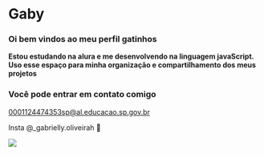 # Gaby

### Oi bem vindos ao meu perfil gatinhos 

**Estou estudando na alura e me desenvolvendo na linguagem javaScript.** 
**Uso esse espaço para minha organização e compartilhamento dos meus projetos**

### Você pode entrar em contato comigo 

0001124474353sp@al.educacao.sp.gov.br

Insta @_gabrielly.oliveirah 🥇 

![](https://i.giphy.com/media/v1.Y2lkPTc5MGI3NjExdnZseXdzc3UzcGNqNTh3dDhhdnBqNXNhbWZiZHBncmk3ZTNqZHgzdiZlcD12MV9pbnRlcm5hbF9naWZfYnlfaWQmY3Q9Zw/3otPotgXzRbMG6Jf2g/giphy.gif)
